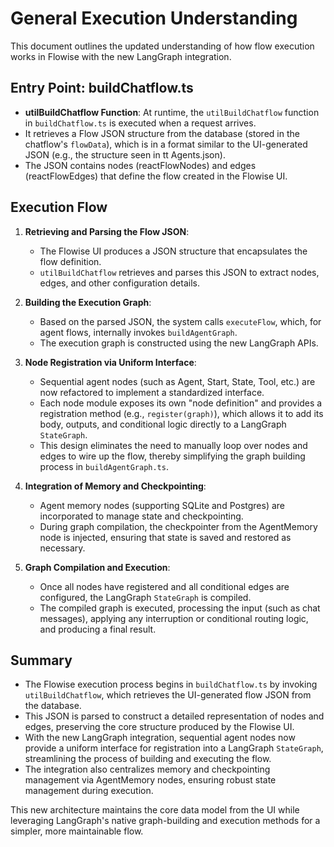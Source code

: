 # General Execution Understanding

This document outlines the updated understanding of how flow execution works in Flowise with the new LangGraph integration.

## Entry Point: buildChatflow.ts

- **utilBuildChatflow Function**: At runtime, the `utilBuildChatflow` function in `buildChatflow.ts` is executed when a request arrives.
- It retrieves a Flow JSON structure from the database (stored in the chatflow's `flowData`), which is in a format similar to the UI-generated JSON (e.g., the structure seen in tt Agents.json).
- The JSON contains nodes (reactFlowNodes) and edges (reactFlowEdges) that define the flow created in the Flowise UI.

## Execution Flow

1. **Retrieving and Parsing the Flow JSON**:
    - The Flowise UI produces a JSON structure that encapsulates the flow definition.
    - `utilBuildChatflow` retrieves and parses this JSON to extract nodes, edges, and other configuration details.

2. **Building the Execution Graph**:
    - Based on the parsed JSON, the system calls `executeFlow`, which, for agent flows, internally invokes `buildAgentGraph`.
    - The execution graph is constructed using the new LangGraph APIs.

3. **Node Registration via Uniform Interface**:
    - Sequential agent nodes (such as Agent, Start, State, Tool, etc.) are now refactored to implement a standardized interface.
    - Each node module exposes its own "node definition" and provides a registration method (e.g., `register(graph)`), which allows it to add its body, outputs, and conditional logic directly to a LangGraph `StateGraph`.
    - This design eliminates the need to manually loop over nodes and edges to wire up the flow, thereby simplifying the graph building process in `buildAgentGraph.ts`.

4. **Integration of Memory and Checkpointing**:
    - Agent memory nodes (supporting SQLite and Postgres) are incorporated to manage state and checkpointing.
    - During graph compilation, the checkpointer from the AgentMemory node is injected, ensuring that state is saved and restored as necessary.

5. **Graph Compilation and Execution**:
    - Once all nodes have registered and all conditional edges are configured, the LangGraph `StateGraph` is compiled.
    - The compiled graph is executed, processing the input (such as chat messages), applying any interruption or conditional routing logic, and producing a final result.

## Summary

- The Flowise execution process begins in `buildChatflow.ts` by invoking `utilBuildChatflow`, which retrieves the UI-generated flow JSON from the database.
- This JSON is parsed to construct a detailed representation of nodes and edges, preserving the core structure produced by the Flowise UI.
- With the new LangGraph integration, sequential agent nodes now provide a uniform interface for registration into a LangGraph `StateGraph`, streamlining the process of building and executing the flow.
- The integration also centralizes memory and checkpointing management via AgentMemory nodes, ensuring robust state management during execution.

This new architecture maintains the core data model from the UI while leveraging LangGraph's native graph-building and execution methods for a simpler, more maintainable flow.
